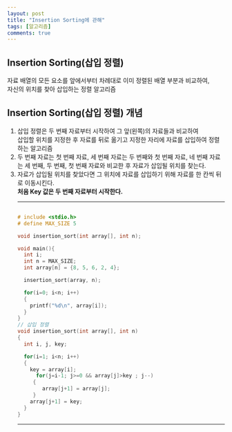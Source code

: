 ```yaml
---
layout: post
title: "Insertion Sorting에 관해"
tags: [알고리즘]
comments: true
---
```


## Insertion Sorting(삽입 정렬)
자료 배열의 모든 요소를 앞에서부터 차례대로 이미 정렬된 배열 부분과 비교하여,<br>
자신의 위치를 찾아 삽입하는 정렬 알고리즘<br>

## Insertion Sorting(삽입 정렬) 개념
<ol><li> 삽입 정렬은 두 번째 자료부터 시작하여 그 앞(왼쪽)의 자료들과 비교하여 <br>
삽입할 위치를 지정한 후 자료를 뒤로 옮기고 지정한 자리에 자료를 삽입하여 정렬하는 알고리즘<br></li>
<li> 두 번째 자료는 첫 번째 자료, 세 번째 자료는 두 번째와 첫 번째 자료, 네 번째 자료는 세 번째, 두 번째, 첫 번째 자료와 비교한 후 자료가 삽입될 위치를 찾는다.<br>  </li>
<li>자료가 삽입될 위치를 찾았다면 그 위치에 자료를 삽입하기 위해 자료를 한 칸씩 뒤로 이동시킨다.<br>
<strong>처음 Key 값은 두 번째 자료부터 시작한다.</strong></li>

---

```c

# include <stdio.h>
# define MAX_SIZE 5

void insertion_sort(int array[], int n);

void main(){
  int i;
  int n = MAX_SIZE;
  int array[n] = {8, 5, 6, 2, 4};

  insertion_sort(array, n);

  for(i=0; i<n; i++)
  {
    printf("%d\n", array[i]);
  }
}
// 삽입 정렬
void insertion_sort(int array[], int n)
{
  int i, j, key;

  for(i=1; i<n; i++)
  {
    key = array[i]; 
      for(j=i-1; j>=0 && array[j]>key ; j--)
     {
        array[j+1] = array[j]; 
     }
    array[j+1] = key;
  }
}


```

---
